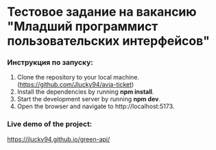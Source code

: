 # Тестовое задание на вакансию "Младший программист пользовательских интерфейсов"

### Инструкция по запуску:

1. Clone the repository to your local machine.(https://github.com/Jlucky94/avia-ticket)
2. Install the dependencies by running **npm install**.
3. Start the development server by running **npm dev**.
4. Open the browser and navigate to http://localhost:5173.

### Live demo of the project:

https://jlucky94.github.io/green-api/